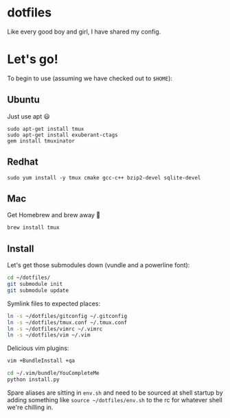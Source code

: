 dotfiles
========

Like every good boy and girl, I have shared my config.

Let's go!
=========

To begin to use (assuming we have checked out to `$HOME`):

Ubuntu
------
Just use apt :smiley:

```shell
sudo apt-get install tmux
sudo apt-get install exuberant-ctags
gem install tmuxinator
```

Redhat
------
```
sudo yum install -y tmux cmake gcc-c++ bzip2-devel sqlite-devel
```

Mac
---
Get Homebrew and brew away :beer:
```shell
brew install tmux
```

Install
-------
Let's get those submodules down (vundle and a powerline font):
```bash
cd ~/dotfiles/
git submodule init
git submodule update
```

Symlink files to expected places:
```bash
ln -s ~/dotfiles/gitconfig ~/.gitconfig
ln -s ~/dotfiles/tmux.conf ~/.tmux.conf
ln -s ~/dotfiles/vimrc ~/.vimrc
ln -s ~/dotfiles/vim ~/.vim
```

Delicious vim plugins:
```bash
vim +BundleInstall +qa

cd ~/.vim/bundle/YouCompleteMe
python install.py
```

Spare aliases are sitting in `env.sh` and need to be sourced at shell startup
by adding something like `source ~/dotfiles/env.sh` to the rc for whatever
shell we're chilling in.

